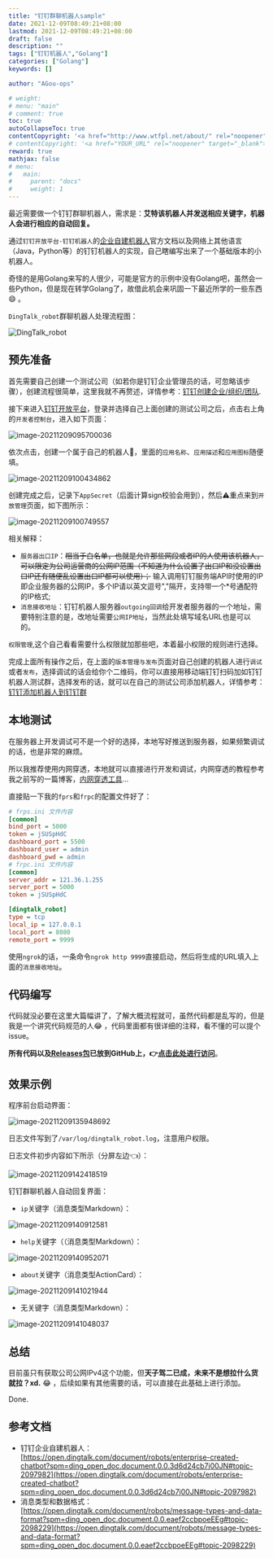 ```yaml
---
title: "钉钉群聊机器人sample"
date: 2021-12-09T08:49:21+08:00
lastmod: 2021-12-09T08:49:21+08:00
draft: false
description: ""
tags: ["钉钉机器人","Golang"]
categories: ["Golang"]
keywords: []

author: "AGou-ops"

# weight:
# menu: "main"
# comment: true
toc: true
autoCollapseToc: true
contentCopyright: '<a href="http://www.wtfpl.net/about/" rel="noopener" target="_blank">WTFPL v2</a>'
# contentCopyright: '<a href="YOUR_URL" rel="noopener" target="_blank">See origin</a>'
reward: true
mathjax: false
# menu:
#   main:
#     parent: "docs"
#     weight: 1
---
```


最近需要做一个钉钉群聊机器人，需求是：**艾特该机器人并发送相应关键字，机器人会进行相应的自动回复。**

通过`钉钉开放平台·钉钉机器人`的[企业自建机器人](https://open.dingtalk.com/document/robots/enterprise-created-chatbot?spm=ding_open_doc.document.0.0.3d6d24cb7j00JN#topic-2097982)官方文档以及网络上其他语言（Java，Python等）的钉钉机器人的实现，自己瞎编写出来了一个基础版本的小机器人。

奇怪的是用Golang来写的人很少，可能是官方的示例中没有Golang吧，虽然会一些Python，但是现在转学Golang了，故借此机会来巩固一下最近所学的一些东西:smile: 。



`DingTalk_robot`群聊机器人处理流程图：

![DingTalk_robot](https://cdn.agou-ops.cn/others/DingTalk_robot.png)

<!--more-->

## 预先准备

首先需要自己创建一个测试公司（如若你是钉钉企业管理员的话，可忽略该步骤），创建流程很简单，这里我就不再赘述，详情参考：[钉钉创建企业/组织/团队](https://nh.dingtalk.com/admindetail.html?id=cjtd).

接下来进入[钉钉开放平台](https://open.dingtalk.com/developer)，登录并选择自己上面创建的测试公司之后，点击右上角的`开发者控制台`，进入如下页面：



![image-20211209095700036](https://cdn.agou-ops.cn/others/image-20211209095700036.png)

依次点击，创建一个属于自己的机器人🤖，里面的`应用名称`、`应用描述`和`应用图标`随便填。

![image-20211209100434862](https://cdn.agou-ops.cn/others/image-20211209100434862.png)

创建完成之后，记录下`AppSecret`（后面计算sign校验会用到），然后:warning:重点来到`开放管理`页面，如下图所示：

![image-20211209100749557](https://cdn.agou-ops.cn/others/image-20211209100749557.png)

相关解释：

- `服务器出口IP`：~~相当于白名单，也就是允许那些网段或者IP的人使用该机器人，可以限定为公司运营商的公网IP范围（不知道为什么设置了出口IP和没设置出口IP还有随便乱设置出口IP都可以使用）；~~  输入调用钉钉服务端API时使用的IP即企业服务器的公网IP，多个IP请以英文逗号","隔开，支持带一个*号通配符的IP格式;
- `消息接收地址`：钉钉机器人服务器`outgoing回调`给开发者服务器的一个地址，需要特别注意的是，改地址需要`公网IP地址`，当然此处填写域名URL也是可以的。

`权限管理`,这个自己看看需要什么权限就加那些吧，本着最小权限的规则进行选择。

完成上面所有操作之后，在上面的`版本管理与发布`页面对自己创建的机器人进行`调试`或者`发布`，选择调试的话会给你个二维码，你可以直接用移动端钉钉扫码加如钉钉机器人测试群，选择发布的话，就可以在自己的测试公司添加机器人，详情参考：[钉钉添加机器人到钉钉群](https://developers.dingtalk.com/document/robots/use-group-robots)

## 本地测试

在服务器上开发调试可不是一个好的选择，本地写好推送到服务器，如果频繁调试的话，也是非常的麻烦。

所以我推荐使用内网穿透，本地就可以直接进行开发和调试，内网穿透的教程参考我之前写的一篇博客，[内网穿透工具](https://agou-ops.cn/post/%E5%86%85%E7%BD%91%E7%A9%BF%E9%80%8F/)…

直接贴一下我的`fprs`和`frpc`的配置文件好了：

```ini
# frps.ini 文件内容
[common]
bind_port = 5000
token = jSUSpHdC
dashboard_port = 5500
dashboard_user = admin
dashboard_pwd = admin
# frpc.ini 文件内容
[common]
server_addr = 121.36.1.255
server_port = 5000
token = jSUSpHdC

[dingtalk_robot]
type = tcp
local_ip = 127.0.0.1
local_port = 8080
remote_port = 9999
```

使用`ngrok`的话，一条命令`ngrok http 9999`直接启动，然后将生成的URL填入上面的`消息接收地址`。

## 代码编写

代码就没必要在这里大篇幅讲了，了解大概流程就可，虽然代码都是乱写的，但是我是一个讲究代码规范的人:joy: ，代码里面都有很详细的注释，看不懂的可以提个issue。

**所有代码以及[Releases包](https://github.com/AGou-ops/dingtalk_robot_sample/releases)已放到GitHub上，:point_right:[点击此处进行访问](https://github.com/AGou-ops/dingtalk_robot_sample)**。

## 效果示例

程序前台启动界面：

![image-20211209135948692](https://cdn.agou-ops.cn/others/image-20211209135948692.png)

日志文件写到了`/var/log/dingtalk_robot.log`，注意用户权限。

日志文件初步内容如下所示（分屏左边:point_left:）：

![image-20211209142418519](https://cdn.agou-ops.cn/others/image-20211209142418519.png)

钉钉群聊机器人自动回复界面：

- `ip`关键字（消息类型Markdown）：

![image-20211209140912581](https://cdn.agou-ops.cn/others/image-20211209140912581.png)

- `help`关键字（（消息类型Markdown）：

![image-20211209140952071](https://cdn.agou-ops.cn/others/image-20211209140952071.png)

- `about`关键字（消息类型ActionCard）：

![image-20211209141021944](https://cdn.agou-ops.cn/others/image-20211209141021944.png)

- 无关键字（消息类型Markdown）：

![image-20211209141048037](https://cdn.agou-ops.cn/others/image-20211209141048037.png)

## 总结

目前虽只有获取公司公网IPv4这个功能，但**天子驾二已成，未来不是想拉什么货就拉？xd.** :joy: ，后续如果有其他需要的话，可以直接在此基础上进行添加。

Done.

## 参考文档

- 钉钉企业自建机器人：[https://open.dingtalk.com/document/robots/enterprise-created-chatbot?spm=ding_open_doc.document.0.0.3d6d24cb7j00JN#topic-2097982](https://open.dingtalk.com/document/robots/enterprise-created-chatbot?spm=ding_open_doc.document.0.0.3d6d24cb7j00JN#topic-2097982)
- 消息类型和数据格式：[https://open.dingtalk.com/document/robots/message-types-and-data-format?spm=ding_open_doc.document.0.0.eaef2ccbpoeEEg#topic-2098229](https://open.dingtalk.com/document/robots/message-types-and-data-format?spm=ding_open_doc.document.0.0.eaef2ccbpoeEEg#topic-2098229)
